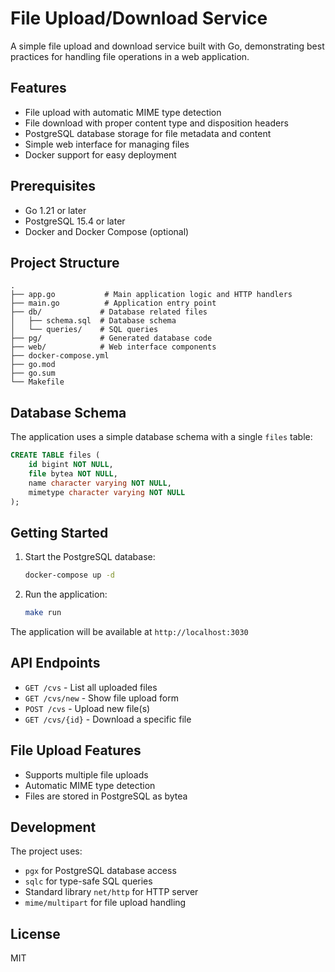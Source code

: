 # File Upload/Download Service

A simple file upload and download service built with Go, demonstrating best practices for handling file operations in a web application.

## Features

- File upload with automatic MIME type detection
- File download with proper content type and disposition headers
- PostgreSQL database storage for file metadata and content
- Simple web interface for managing files
- Docker support for easy deployment

## Prerequisites

- Go 1.21 or later
- PostgreSQL 15.4 or later
- Docker and Docker Compose (optional)

## Project Structure

```
.
├── app.go           # Main application logic and HTTP handlers
├── main.go          # Application entry point
├── db/             # Database related files
│   ├── schema.sql  # Database schema
│   └── queries/    # SQL queries
├── pg/             # Generated database code
├── web/            # Web interface components
├── docker-compose.yml
├── go.mod
├── go.sum
└── Makefile
```

## Database Schema

The application uses a simple database schema with a single `files` table:

```sql
CREATE TABLE files (
    id bigint NOT NULL,
    file bytea NOT NULL,
    name character varying NOT NULL,
    mimetype character varying NOT NULL
);
```

## Getting Started

1. Start the PostgreSQL database:
   ```bash
   docker-compose up -d
   ```

2. Run the application:
   ```bash
   make run
   ```

The application will be available at `http://localhost:3030`

## API Endpoints

- `GET /cvs` - List all uploaded files
- `GET /cvs/new` - Show file upload form
- `POST /cvs` - Upload new file(s)
- `GET /cvs/{id}` - Download a specific file

## File Upload Features

- Supports multiple file uploads
- Automatic MIME type detection
- Files are stored in PostgreSQL as bytea

## Development

The project uses:
- `pgx` for PostgreSQL database access
- `sqlc` for type-safe SQL queries
- Standard library `net/http` for HTTP server
- `mime/multipart` for file upload handling

## License

MIT
